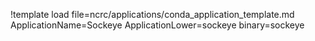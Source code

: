 !template load file=ncrc/applications/conda_application_template.md ApplicationName=Sockeye ApplicationLower=sockeye binary=sockeye
